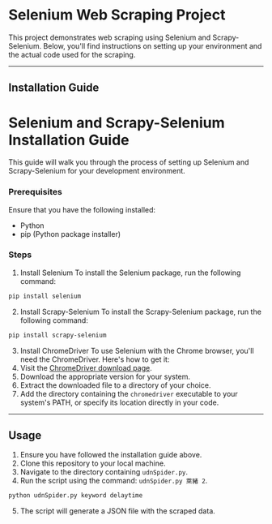 
# Selenium Web Scraping Project

This project demonstrates web scraping using Selenium and Scrapy-Selenium. Below, you'll find instructions on setting up your environment and the actual code used for the scraping.

---

## Installation Guide

# Selenium and Scrapy-Selenium Installation Guide

This guide will walk you through the process of setting up Selenium and Scrapy-Selenium for your development environment.

### Prerequisites

Ensure that you have the following installed:
- Python
- pip (Python package installer)

### Steps

1. Install Selenium
To install the Selenium package, run the following command:
```bash
pip install selenium
```

2. Install Scrapy-Selenium
To install the Scrapy-Selenium package, run the following command:
```bash
pip install scrapy-selenium
```

3. Install ChromeDriver
To use Selenium with the Chrome browser, you'll need the ChromeDriver. Here's how to get it:
1. Visit the [ChromeDriver download page](https://chromedriver.storage.googleapis.com/index.html?path=99.0.4844.51/).
2. Download the appropriate version for your system.
3. Extract the downloaded file to a directory of your choice.
4. Add the directory containing the `chromedriver` executable to your system's PATH, or specify its location directly in your code.

---

## Usage

1. Ensure you have followed the installation guide above.
2. Clone this repository to your local machine.
3. Navigate to the directory containing `udnSpider.py`.
4. Run the script using the command: `udnSpider.py 萊豬 2`.
```bash
python udnSpider.py keyword delaytime
```
5. The script will generate a JSON file with the scraped data.

